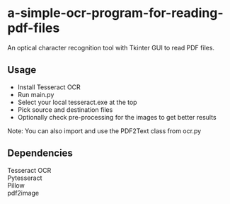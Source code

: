 # a-simple-ocr-program-for-reading-pdf-files
An optical character recognition tool with Tkinter GUI to read PDF files.

## Usage
- Install Tesseract OCR  
- Run main.py  
- Select your local tesseract.exe at the top  
- Pick source and destination files
- Optionally check pre-processing for the images to get better results

Note: You can also import and use the PDF2Text class from ocr.py

## Dependencies
Tesseract OCR  
Pytesseract  
Pillow  
pdf2image  
